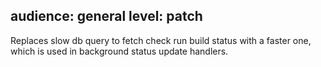 audience: general
level: patch
---

Replaces slow db query to fetch check run build status with a faster one, which is used in background status update handlers.
